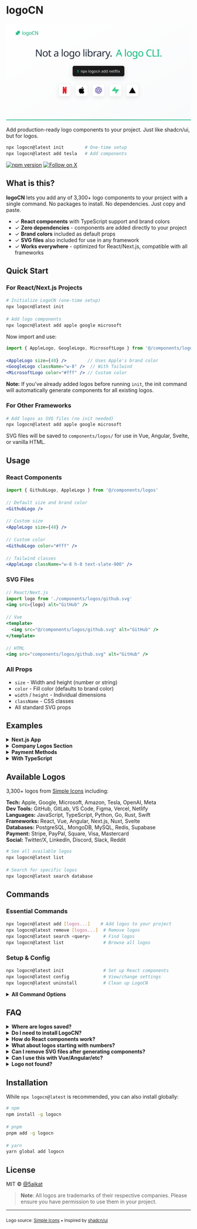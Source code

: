 # logoCN

![logoCN - Add logo components to your project with a single command](https://raw.githubusercontent.com/shokks/logocn/main/public/og.png?v=2)

Add production-ready logo components to your project. Just like shadcn/ui, but for logos.

```bash
npx logocn@latest init        # One-time setup
npx logocn@latest add tesla   # Add components
```

[![npm version](https://img.shields.io/npm/v/logocn.svg)](https://www.npmjs.com/package/logocn)
[![Follow on X](https://img.shields.io/twitter/follow/5aikat?style=social)](https://x.com/5aikat)

## What is this?

**logoCN** lets you add any of 3,300+ logo components to your project with a single command. No packages to install. No dependencies. Just copy and paste.

- ✓ **React components** with TypeScript support and brand colors
- ✓ **Zero dependencies** - components are added directly to your project
- ✓ **Brand colors** included as default props
- ✓ **SVG files** also included for use in any framework
- ✓ **Works everywhere** - optimized for React/Next.js, compatible with all frameworks

## Quick Start

### For React/Next.js Projects

```bash
# Initialize LogoCN (one-time setup)
npx logocn@latest init

# Add logo components
npx logocn@latest add apple google microsoft
```

Now import and use:

```jsx
import { AppleLogo, GoogleLogo, MicrosoftLogo } from '@/components/logos'

<AppleLogo size={48} />        // Uses Apple's brand color
<GoogleLogo className="w-8" />  // With Tailwind
<MicrosoftLogo color="#fff" /> // Custom color
```

**Note:** If you've already added logos before running `init`, the init command will automatically generate components for all existing logos.

### For Other Frameworks

```bash
# Add logos as SVG files (no init needed)
npx logocn@latest add apple google microsoft
```

SVG files will be saved to `components/logos/` for use in Vue, Angular, Svelte, or vanilla HTML.

## Usage

### React Components

```jsx
import { GithubLogo, AppleLogo } from '@/components/logos'

// Default size and brand color
<GithubLogo />

// Custom size
<AppleLogo size={48} />

// Custom color
<GithubLogo color="#fff" />

// Tailwind classes
<AppleLogo className="w-8 h-8 text-slate-900" />
```

### SVG Files

```jsx
// React/Next.js
import logo from './components/logos/github.svg'
<img src={logo} alt="GitHub" />

// Vue
<template>
  <img src="@/components/logos/github.svg" alt="GitHub" />
</template>

// HTML
<img src="components/logos/github.svg" alt="GitHub" />
```

### All Props

- `size` - Width and height (number or string)
- `color` - Fill color (defaults to brand color)
- `width` / `height` - Individual dimensions
- `className` - CSS classes
- All standard SVG props

## Examples

<details>
<summary><strong>Next.js App</strong></summary>

```bash
# Initialize and add logos
npx logocn@latest init
npx logocn@latest add github twitter linkedin
```

```jsx
// app/page.tsx
import { GithubLogo, TwitterLogo, LinkedinLogo } from '@/components/logos'

export default function Home() {
  return (
    <footer className="flex gap-4">
      <GithubLogo size={20} />      {/* GitHub's brand color */}
      <TwitterLogo size={20} />      {/* Twitter's brand color */}
      <LinkedinLogo size={20} />     {/* LinkedIn's brand color */}
    </footer>
  )
}
```
</details>

<details>
<summary><strong>Company Logos Section</strong></summary>

```jsx
import { AppleLogo, GoogleLogo, MicrosoftLogo } from '@/components/logos'

const companies = [
  { name: 'Apple', Logo: AppleLogo },
  { name: 'Google', Logo: GoogleLogo },
  { name: 'Microsoft', Logo: MicrosoftLogo },
]

export function TrustedBy() {
  return (
    <div className="flex gap-12 items-center opacity-60">
      {companies.map(({ name, Logo }) => (
        <Logo key={name} size={48} />
      ))}
    </div>
  )
}
```
</details>

<details>
<summary><strong>Payment Methods</strong></summary>

```jsx
import { VisaLogo, MastercardLogo, PaypalLogo } from '@/components/logos'

export function PaymentMethods() {
  return (
    <>
      <VisaLogo size={40} />
      <MastercardLogo size={40} />
      <PaypalLogo size={40} />
    </>
  )
}
```
</details>

<details>
<summary><strong>With TypeScript</strong></summary>

```tsx
import { type FC } from 'react'
import { GithubLogo, LinkedinLogo } from '@/components/logos'

const logoMap = {
  github: GithubLogo,
  linkedin: LinkedinLogo,
} as const

interface SocialLinkProps {
  platform: keyof typeof logoMap
  size?: number
}

export const SocialLink: FC<SocialLinkProps> = ({ platform, size = 24 }) => {
  const Logo = logoMap[platform]
  return <Logo size={size} />
}
```
</details>

## Available Logos

3,300+ logos from [Simple Icons](https://simpleicons.org) including:

**Tech:** Apple, Google, Microsoft, Amazon, Tesla, OpenAI, Meta  
**Dev Tools:** GitHub, GitLab, VS Code, Figma, Vercel, Netlify  
**Languages:** JavaScript, TypeScript, Python, Go, Rust, Swift  
**Frameworks:** React, Vue, Angular, Next.js, Nuxt, Svelte  
**Databases:** PostgreSQL, MongoDB, MySQL, Redis, Supabase  
**Payment:** Stripe, PayPal, Square, Visa, Mastercard  
**Social:** Twitter/X, LinkedIn, Discord, Slack, Reddit  

```bash
# See all available logos
npx logocn@latest list

# Search for specific logos
npx logocn@latest search database
```

## Commands

### Essential Commands

```bash
npx logocn@latest add [logos...]    # Add logos to your project
npx logocn@latest remove [logos...]  # Remove logos
npx logocn@latest search <query>     # Find logos
npx logocn@latest list               # Browse all logos
```

### Setup & Config

```bash
npx logocn@latest init               # Set up React components
npx logocn@latest config             # View/change settings
npx logocn@latest uninstall          # Clean up LogoCN
```

<details>
<summary><strong>All Command Options</strong></summary>

#### `init`
```bash
logocn init --force           # Reinitialize
logocn init --skip-install    # Skip dependency installation
logocn init --yes            # Accept all defaults
```

#### `add`
```bash
logocn add tesla              # Add single logo
logocn add apple google       # Add multiple
logocn add                    # Interactive mode
logocn add tesla --keep-svgs  # Keep SVG files after generating components
```

#### `config`
```bash
logocn config --list                    # Show all settings
logocn config --get logoDirectory       # Get specific value
logocn config --set dir=./public/logos  # Change directory
logocn config --set keepSvgs=false      # Remove SVGs after component generation
logocn config --reset                   # Reset to defaults
```

#### `list`
```bash
logocn list --page 2          # View specific page
logocn list --search meta     # Filter results
```

#### `uninstall`
```bash
logocn uninstall --yes        # Skip confirmation
logocn uninstall --keep-logos # Keep SVG files
```
</details>

## FAQ

<details>
<summary><strong>Where are logos saved?</strong></summary>

By default in `components/logos/`. Run `logocn init` to auto-detect the best location for your framework, or use `logocn config --set dir=./your/path` to customize.
</details>

<details>
<summary><strong>Do I need to install LogoCN?</strong></summary>

No! Just use `npx logocn@latest`. If you prefer, you can install globally with `npm i -g logocn`.
</details>

<details>
<summary><strong>How do React components work?</strong></summary>

Run `logocn init` once to enable component generation. After that, every logo you add creates a ready-to-use React component with TypeScript types and brand colors built in.

If you've already added logos before initialization, `init` will generate components for all existing logos automatically.
</details>

<details>
<summary><strong>What about logos starting with numbers?</strong></summary>

Logos like "1password" become `Lcn1passwordLogo` components (prefixed with "Lcn") to be valid JavaScript identifiers.
</details>

<details>
<summary><strong>Can I remove SVG files after generating components?</strong></summary>

Yes! By default, LogoCN removes the original SVG files after generating React components to save space. The components contain all the SVG data inline. You can control this behavior:

- During init: You'll be asked if you want to keep original SVG files
- Via config: `logocn config --set keepSvgs=true` to keep SVGs
- Per command: `logocn add tesla --keep-svgs` to keep SVGs for that operation

This helps reduce bundle size since the component already contains the full SVG.
</details>

<details>
<summary><strong>Can I use this with Vue/Angular/etc?</strong></summary>

Yes! While LogoCN is optimized for React/Next.js component generation, it also saves standard SVG files that work in any framework. Simply skip the `init` step and use `add` to get SVG files directly.
</details>

<details>
<summary><strong>Logo not found?</strong></summary>

Try: `logocn search [partial-name]` to find the exact name, or `logocn update` to refresh the logo cache.
</details>

## Installation

While `npx logocn@latest` is recommended, you can also install globally:

```bash
# npm
npm install -g logocn

# pnpm  
pnpm add -g logocn

# yarn
yarn global add logocn
```

## License

MIT © [@5aikat](https://x.com/5aikat)

> **Note**: All logos are trademarks of their respective companies. Please ensure you have permission to use them in your project.

---

<sub>Logo source: [Simple Icons](https://simpleicons.org) • Inspired by [shadcn/ui](https://ui.shadcn.com)</sub>
